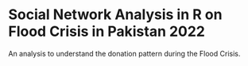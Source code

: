 # Social Network Analysis in R on Flood Crisis in Pakistan 2022
An analysis to understand the donation pattern during the Flood Crisis. 
